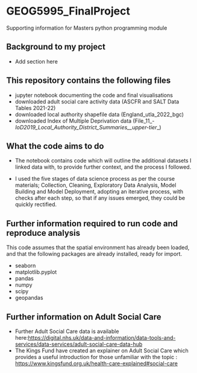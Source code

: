 # GEOG5995_FinalProject
Supporting information for Masters python programming module

## Background to my project
* Add section here

## This repository contains the following files
* jupyter notebook documenting the code and final visualisations
* downloaded adult social care activity data (ASCFR and SALT Data Tables 2021-22)
* downloaded local authority shapefile data (England_utla_2022_bgc)
* downloaded Index of Multiple Deprivation data (File_11_-_IoD2019_Local_Authority_District_Summaries__upper-tier__)

## What the code aims to do
* The notebook contains code which will outline the additional datasets I linked data with, to provide further context, and the process I followed.

* I used the five stages of data science process as per the course materials; Collection, Cleaning, Exploratory Data Analysis, Model Building and Model Deployment, adopting an iterative process, with checks after each step, so that if any issues emerged, they could be quickly rectified.
  
## Further information required to run code and reproduce analysis
This code assumes that the spatial environment has already been loaded, and that the following packages are already installed, ready for import.

* seaborn 
* matplotlib.pyplot 
* pandas 
* numpy 
* scipy 
* geopandas 

## Further information on Adult Social Care
* Further Adult Social Care data is available here:https://digital.nhs.uk/data-and-information/data-tools-and-services/data-services/adult-social-care-data-hub
* The Kings Fund have created an explainer on Adult Social Care which provides a useful introduction for those unfamiliar with the topic :  https://www.kingsfund.org.uk/health-care-explained#social-care
